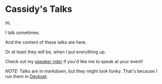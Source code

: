 Cassidy's Talks
===================

Hi.

I talk sometimes.

And the content of these talks are here.

Or at least they will be, when I put everything up.

Check out my [speaker rider](./speaker-rider.md) if you'd like me to speak at your event!

*NOTE:* Talks are in markdown, but they might look funky.  That's because I run them in [Deckset](http://decksetapp.com/).

